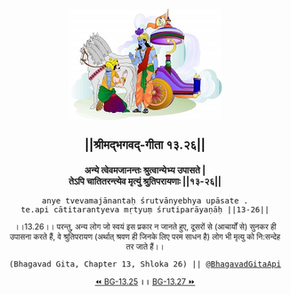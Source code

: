 <center><img src="../../asset/BG.png" alt="#API #bhagavadgitaapi #slok #nodejs #js #api #gitaapi #krishna #hinduism #vedic #ISKCON #shreemadbhagavadgita #technology"/>
<h2>||श्रीमद्‍भगवद्‍-गीता १३.२६||</h2>
<h3>अन्ये त्वेवमजानन्तः श्रुत्वान्येभ्य उपासते |<br/>तेऽपि चातितरन्त्येव मृत्युं श्रुतिपरायणाः ||१३-२६||</h3>
<pre>anye tvevamajānantaḥ śrutvānyebhya upāsate .<br/>te.api cātitarantyeva mṛtyuṃ śrutiparāyaṇāḥ ||13-26||</pre>
<p>।।13.26।। परन्तु, अन्य लोग जो स्वयं इस प्रकार न जानते हुए, दूसरों से (आचार्यों से) सुनकर ही उपासना करते हैं, वे श्रुतिपरायण (अर्थात् श्रवण ही जिनके लिए परम साधन है) लोग भी मृत्यु को नि:सन्देह तर जाते हैं।।</p>
<pre>(Bhagavad Gita, Chapter 13, Shloka 26) || <a href="https://twitter.com/bhagavadgitaapi">@BhagavadGitaApi</a></pre><a href="../../13/25">⏪  BG-13.25</a><b>        ।।        </b><a href="../../13/27">BG-13.27  ⏩</a></center></center>